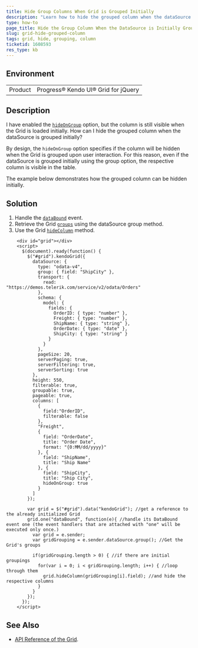 ```yaml
---
title: Hide Group Columns When Grid is Grouped Initially
description: "Learn how to hide the grouped column when the dataSource is initially grouped in the Kendo UI Grid."
type: how-to
page_title: Hide the Group Column When the DataSource is Initially Grouped - Kendo UI for jQuery Grid
slug: grid-hide-grouped-column
tags: grid, hide, grouping, column
ticketid: 1608593
res_type: kb
---
```


## Environment

<table>	
	<tr>
		<td>Product</td>
		<td>Progress® Kendo UI® Grid for jQuery</td> 
	</tr>
</table>


## Description

I have enabled the [`hideOnGroup`](https://docs.telerik.com/kendo-ui/api/javascript/ui/grid/configuration/columns.hideongroup) option, but the column is still visible when the Grid is loaded initially. How can I hide the grouped column when the dataSource is grouped initially?

By design, the `hideOnGroup` option specifies if the column will be hidden when the Grid is grouped upon user interaction. For this reason, even if the dataSource is grouped initially using the group option, the respective column is visible in the table.


The example below demonstrates how the grouped column can be hidden initially.

## Solution

1. Handle the [`dataBound`](https://docs.telerik.com/kendo-ui/api/javascript/ui/grid/events/databound) event.
1. Retrieve the Grid [`groups`](https://docs.telerik.com/kendo-ui/api/javascript/data/datasource/methods/group) using the dataSource group method.
1. Use the Grid [`hideColumn`](https://docs.telerik.com/kendo-ui/api/javascript/ui/grid/methods/hidecolumn) method.

```dojo
	<div id="grid"></div>
    <script>
      $(document).ready(function() {
        $("#grid").kendoGrid({
          dataSource: {
            type: "odata-v4",
            group: { field: "ShipCity" },
            transport: {
              read: "https://demos.telerik.com/service/v2/odata/Orders"
            },
            schema: {
              model: {
                fields: {
                  OrderID: { type: "number" },
                  Freight: { type: "number" },
                  ShipName: { type: "string" },
                  OrderDate: { type: "date" },
                  ShipCity: { type: "string" }
                }
              }
            },
            pageSize: 20,
            serverPaging: true,
            serverFiltering: true,
            serverSorting: true
          },
          height: 550,
          filterable: true,
          groupable: true,
          pageable: true,
          columns: [
            {
              field:"OrderID",
              filterable: false
            },
            "Freight",
            {
              field: "OrderDate",
              title: "Order Date",
              format: "{0:MM/dd/yyyy}"
            }, {
              field: "ShipName",
              title: "Ship Name"
            }, {
              field: "ShipCity",
              title: "Ship City",
              hideOnGroup: true
            }
          ]
        });

        var grid = $("#grid").data("kendoGrid"); //get a reference to the already initialized Grid
        grid.one("dataBound", function(e){ //handle its DataBound event one (the event handlers that are attached with "one" will be executed only once.)
          var grid = e.sender;
          var gridGrouping = e.sender.dataSource.group(); //Get the Grid's groups

          if(gridGrouping.length > 0) { //if there are initial groupings
            for(var i = 0; i < gridGrouping.length; i++) { //loop through them 
              grid.hideColumn(gridGrouping[i].field); //and hide the respective columns
            }
          }
        });
      });
    </script>
```

## See Also

* [API Reference of the Grid](https://docs.telerik.com/kendo-ui/api/javascript/ui/grid).
